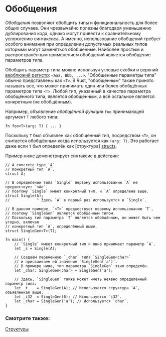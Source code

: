 # Обобщения

*Обобщения* позволяют обобщить типы и функциональность для более общих случаев. Они
чрезвычайно полезны благодаря уменьшению дублирования кода, однако могут привести к
сравнительному усложнению синтаксиса. А именно, использование обобщений требует особого
внимания при определении допустимых реальных типов которыми могут заменяться обобщённые.
Наиболее простым и распространённым применением обобщений является обобщение параметров
типа.

Обобщить параметр типа можно используя угловые скобки и верхний [верблюжий регистр](https://en.wikipedia.org/wiki/CamelCase):
`<Aaa, Bbb, ...>`. "Обобщённые параметры типа" обычно представлены как `<T>`. В Rust,
"обобщённым" также принято называть все, что может принимать один или более обобщённых
параметров типа `<T>`. Любой тип, указанный в качестве параметра обобщённого типа,
является обобщённым, а всё остальное является конкретным (не обобщённым).

Например, объявление *обобщённой функции* `foo` принимающей аргумент `T` любого типа:

```rust,ignore
fn foo<T>(arg: T) { ... }
```

Поскольку `T` был объявлен как обобщённый тип, посредством `<T>`, он считается обобщённым
когда используется как `(arg: T)`. Это работает даже если `T` был определён как [структура]
[structs](custom_types/structs.html).

Пример ниже демонстрирует синтаксис в действии:

```rust,editable
// A concrete type `A`.
// Конкретный тип `A`.
struct A;

// В определении типа `Single` первому использованию `A` не предшествует `<A>`.
// Поэтому `Single` имеет конкретный тип, и `A` определена выше.
struct Single(A);
//            ^ Здесь `A` в первый раз используется в `Single`.

// В данном примере, `<T>` предшествует первому использованию `T`,
// поэтому `SingleGen` является обобщённым типом.
// Поскольку тип параметра `T` является обобщённым, он может быть чем угодно, включая
// конкретный тип `A`, определённый выше.
struct SingleGen<T>(T);

fn main() {
    // `Single` имеет конкретный тип и явно принимает параметр `A`.
    let _s = Single(A);

    // Создаём переменную `_char` типа `SingleGen<char>`
    // и присваиваем ей значение `SingleGen('a')`.
    // В примере ниже, тип параметра `SingleGen` явно определён.
    let _char: SingleGen<char> = SingleGen('a');

    // Здесь, `SingleGen` также может иметь неявно определённый параметр типа:
    let _t    = SingleGen(A); // Используется структура `A`, объявленная выше.
    let _i32  = SingleGen(6); // Используется `i32`.
    let _char = SingleGen('a'); // Используется `char`.
}
```

### Смотрите также:

[Структуры](custom_types/structs.md)
